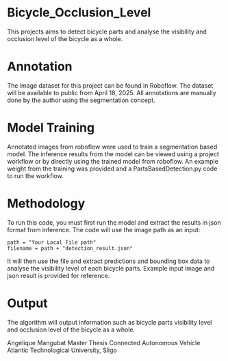 # Bicycle_Occlusion_Level
This projects aims to detect bicycle parts and analyse the visibility and occlusion level of the bicycle as a whole.

# Annotation
The image dataset for this project can be found in Roboflow. The dataset will be available to public from April 18, 2025. All annotations are manually done by the author using the segmentation concept.

# Model Training
Annotated images from roboflow were used to train a segmentation based model. The inference results from the model can be viewed using a project workflow or by directly using the trained model from roboflow.
An example weight from the training was provided and a PartsBasedDetection.py code to run the workflow.

# Methodology
To run this code, you must first run the model and extract the results in json format from inference. The code will use the image path as an input:

	path = "Your Local File path"
	filename = path + "detection_result.json"

It will then use the file and extract predictions and bounding box data to analyse the visibility level of each bicycle parts.
Example input image and json result is provided for reference.

# Output
The algorithm will output information such as bicycle parts visibility level and occlusion level of the bicycle as a whole.


  
  
  
  
  Angelique Mangubat
  Master Thesis
  Connected Autonomous Vehicle
  Atlantic Technological University, Sligo
